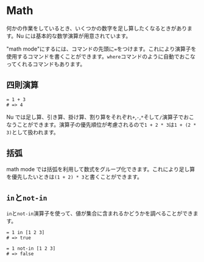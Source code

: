 # Math

何かの作業をしているとき、いくつかの数字を足し算したくなるときがあります。Nu には基本的な数学演算が用意されています。

"math mode"にするには、コマンドの先頭に`=`をつけます。これにより演算子を使用するコマンドを書くことができます。`where`コマンドのように自動でおこなってくれるコマンドもあります。

## 四則演算

```
= 1 + 3
# => 4
```

Nu では足し算、引き算、掛け算、割り算をそれぞれ`+`,`-`,`*`そして`/`演算子でおこなうことができます。演算子の優先順位が考慮されるので`1 + 2 * 3`は`1 + (2 * 3)`として扱われます。

## 括弧

math mode では括弧を利用して数式をグループ化できます。これにより足し算を優先したいときは`(1 + 2) * 3`と書くことができます。

## `in`と`not-in`

`in`と`not-in`演算子を使って、値が集合に含まれるかどうかを調べることができます。

```
= 1 in [1 2 3]
# => true
```

```
= 1 not-in [1 2 3]
# => false
```

## `=~`と`!~`

`=~`と`!~`演算子を使って文字列が他の文字列の中にあるかどうかを調べることができます。

```
= "foobar" =~ "foo"
# => true
```

```
= "foobar" !~ "baz"
# => true
```

## 比較演算子

以下の比較演算子が利用可能です。

- `<` - less than
- `<=` - less than or equal to
- `>` - greater than
- `>=` - greater than or equal to
- `==` - equal to
- `!=` - not equal to

## 複合演算子

`&&`と`||`を使ってブーリアンを返す２つの操作を結合できます。例えば: `ls | where name in ["one" "two" "three"] && size > 10kb`
